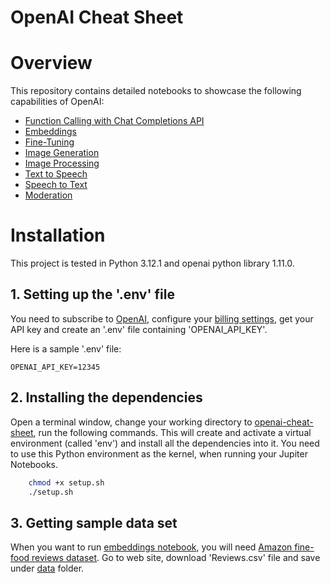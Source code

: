 # OpenAI Cheat Sheet
# Overview
This repository contains detailed notebooks to showcase the following capabilities of OpenAI:
* [Function Calling with Chat Completions API](./function_calling.ipynb)
* [Embeddings](./embeddings.ipynb)
* [Fine-Tuning](./fine_tuning.ipynb)
* [Image Generation](./image_generation.ipynb)
* [Image Processing](./image_processing.ipynb)
* [Text to Speech](./text_to_speech.ipynb)
* [Speech to Text](./speech_to_text.ipynb)
* [Moderation](./moderation.ipynb)

# Installation
This project is tested in Python 3.12.1 and openai python library 1.11.0.

## 1. Setting up the '.env' file
You need to subscribe to [OpenAI](https://platform.openai.com/docs/quickstart/account-setup), configure your [billing settings](https://platform.openai.com/account/billing/overview), get your API key and create an '.env' file containing 'OPENAI_API_KEY'.

Here is a sample '.env' file:
```
OPENAI_API_KEY=12345
```
## 2. Installing the dependencies
Open a terminal window, change your working directory to [openai-cheat-sheet](.), run the following commands. This will create and activate a virtual environment (called 'env') and install all the dependencies into it. You need to use this Python environment as the kernel, when running your Jupiter Notebooks.
```sh
    chmod +x setup.sh
    ./setup.sh
```
## 3. Getting sample data set 
When you want to run [embeddings notebook](./embeddings.ipynb), you will need [Amazon fine-food reviews dataset](https://www.kaggle.com/datasets/snap/amazon-fine-food-reviews). Go to web site, download 'Reviews.csv' file and save under [data](./data) folder.